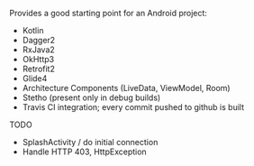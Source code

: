 

Provides a good starting point for an Android project:
* Kotlin
* Dagger2
* RxJava2
* OkHttp3
* Retrofit2
* Glide4
* Architecture Components (LiveData, ViewModel, Room)
* Stetho (present only in debug builds)
* Travis CI integration; every commit pushed to github is built

TODO
* SplashActivity / do initial connection
* Handle HTTP 403, HttpException

